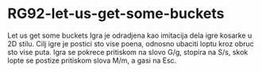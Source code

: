 # RG92-let-us-get-some-buckets
Let us get some buckets
Igra je odradjena kao imitacija dela igre kosarke u 2D stilu.
Cilj igre je postici sto vise poena, odnosno ubaciti loptu kroz obruc sto vise puta.
Igra se pokrece pritiskom na slovo G/g, stopira na S/s, skok lopte se postize pritiskom slova M/m, a gasi na Esc.
